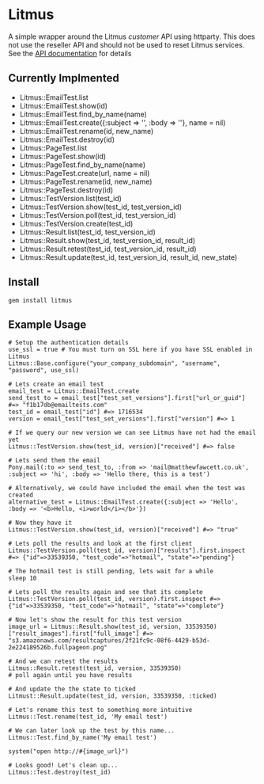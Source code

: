 Litmus
======

A simple wrapper around the Litmus *customer* API using httparty. This does not use the reseller API and should not be used to reset Litmus services. See the [API documentation](http://docs.litmus.com/w/page/18056603/Customer-API-documentation) for details

Currently Implmented
--------------------
* Litmus::EmailTest.list
* Litmus::EmailTest.show(id)
* Litmus::EmailTest.find_by_name(name)
* Litmus::EmailTest.create({:subject => '', :body => ''}, name = nil)
* Litmus::EmailTest.rename(id, new_name)
* Litmus::EmailTest.destroy(id)
* Litmus::PageTest.list
* Litmus::PageTest.show(id)
* Litmus::PageTest.find_by_name(name)
* Litmus::PageTest.create(url, name = nil)
* Litmus::PageTest.rename(id, new_name)
* Litmus::PageTest.destroy(id)
* Litmus::TestVersion.list(test_id)
* Litmus::TestVersion.show(test_id, test_version_id)
* Litmus::TestVersion.poll(test_id, test_version_id)
* Litmus::TestVersion.create(test_id)
* Litmus::Result.list(test_id, test_version_id)
* Litmus::Result.show(test_id, test_version_id, result_id)
* Litmus::Result.retest(test_id, test_version_id, result_id)
* Litmus::Result.update(test_id, test_version_id, result_id, new_state)

Install
-------
`gem install litmus`


Example Usage
-------------

    # Setup the authentication details
    use_ssl = true # You must turn on SSL here if you have SSL enabled in Litmus
    Litmus::Base.configure("your_company_subdomain", "username", "password", use_ssl)

    # Lets create an email test
    email_test = Litmus::EmailTest.create
    send_test_to = email_test["test_set_versions"].first["url_or_guid"] #=> "f1b17db@emailtests.com"
    test_id = email_test["id"] #=> 1716534
    version = email_test["test_set_versions"].first["version"] #=> 1

    # If we query our new version we can see Litmus have not had the email yet
    Litmus::TestVersion.show(test_id, version)["received"] #=> false

    # Lets send them the email
    Pony.mail(:to => send_test_to, :from => 'mail@matthewfawcett.co.uk', :subject => 'hi', :body => 'Hello there, this is a test')

    # Alternatively, we could have included the email when the test was created
    alternative_test = Litmus::EmailTest.create({:subject => 'Hello', :body => '<b>Hello, <i>world</i></b>'})

    # Now they have it
    Litmus::TestVersion.show(test_id, version)["received"] #=> "true"

    # Lets poll the results and look at the first client
    Litmus::TestVersion.poll(test_id, version)["results"].first.inspect #=> {"id"=>33539350, "test_code"=>"hotmail", "state"=>"pending"}

    # The hotmail test is still pending, lets wait for a while
    sleep 10

    # Lets poll the results again and see that its complete
    Litmus::TestVersion.poll(test_id, version).first.inspect #=> {"id"=>33539350, "test_code"=>"hotmail", "state"=>"complete"}

    # Now let's show the result for this test version
    image_url = Litmus::Result.show(test_id, version, 33539350)["result_images"].first["full_image"] #=> "s3.amazonaws.com/resultcaptures/2f21fc9c-08f6-4429-b53d-2e224189526b.fullpageon.png"

    # And we can retest the results
    Litmus::Result.retest(test_id, version, 33539350)
    # poll again until you have results

    # And update the the state to ticked
    Litmust::Result.update(test_id, version, 33539350, :ticked)

    # Let's rename this test to something more intuitive
    Litmus::Test.rename(test_id, 'My email test')

    # We can later look up the test by this name...
    Litmus::Test.find_by_name('My email test')

    system("open http://#{image_url}")

    # Looks good! Let's clean up...
    Litmus::Test.destroy(test_id)
